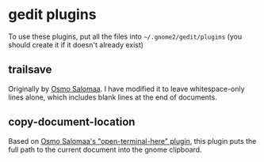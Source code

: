 # gedit plugins

To use these plugins, put all the files into `~/.gnome2/gedit/plugins`
(you should create it if it doesn't already exist)

## trailsave

Originally by [Osmo Salomaa](http://users.tkk.fi/~otsaloma/gedit/).
I have modified it to leave whitespace-only lines alone, which
includes blank lines at the end of documents.

## copy-document-location

Based on [Osmo Salomaa's "open-terminal-here" plugin](http://users.tkk.fi/~otsaloma/gedit/),
this plugin puts the full path to the current document into the gnome clipboard.

